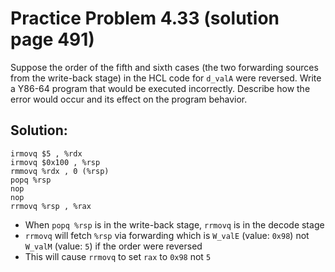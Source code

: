 # Practice Problem 4.33 (solution page 491)
Suppose the order of the fifth and sixth cases (the two forwarding sources from the write-back stage) in the HCL code for `d_valA` were reversed. Write a Y86-64 program that would be executed incorrectly. Describe how the error would occur and its effect on the program behavior.

## Solution:

```
irmovq $5 , %rdx
irmovq $0x100 , %rsp
rmmovq %rdx , 0 (%rsp)
popq %rsp
nop
nop
rrmovq %rsp , %rax
```

- When `popq %rsp` is in the write-back stage, `rrmovq` is in the decode stage
- `rrmovq` will fetch `%rsp` via forwarding which is `W_valE` (value: `0x98`) not `W_valM` (value: `5`) if the order were reversed
- This will cause `rrmovq` to set `rax` to `0x98` not `5`